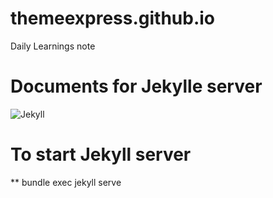 # themeexpress.github.io
Daily Learnings note


# Documents for Jekylle server

![Jekyll](https://jekyllrb.com/docs/)

# To start Jekyll server 

** bundle exec jekyll serve